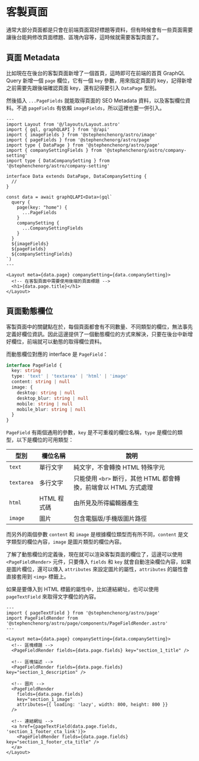 # 客製頁面

通常大部分頁面都是只會在前端頁面寫好標題等資料，但有時候會有一些頁面需要讓後台能夠修改頁面標題、區塊內容等，這時候就需要客製頁面了。

## 頁面 Metadata

比如現在在後台的客製頁面新增了一個首頁，這時即可在前端的首頁 GraphQL Query 新增一個 `page` 欄位，它有一個 `key` 參數，用來指定頁面的 key，記得新增之前需要先跟後端確認頁面 key，還有記得要引入 `DataPage` 型別。

然後插入 `...PageFields` 就能取得頁面的 SEO Metadata 資料，以及客製欄位資料。不過 `pageFields` 有依賴 `imageFields`，所以這裡也要一併引入。

```astro
---
import Layout from '@/layouts/Layout.astro'
import { gql, graphQLAPI } from '@/api'
import { imageFields } from '@stephenchenorg/astro/image'
import { pageFields } from '@stephenchenorg/astro/page'
import type { DataPage } from '@stephenchenorg/astro/page'
import { companySettingFields } from '@stephenchenorg/astro/company-setting'
import type { DataCompanySetting } from '@stephenchenorg/astro/company-setting'

interface Data extends DataPage, DataCompanySetting {
  //
}

const data = await graphQLAPI<Data>(gql`
  query {
    page(key: "home") {
      ...PageFields
    }
    companySetting {
      ...CompanySettingFields
    }
  }
  ${imageFields}
  ${pageFields}
  ${companySettingFields}
`)
---

<Layout meta={data.page} companySetting={data.companySetting}>
  <!-- 在客製頁面中需要使用後端的頁面標題 -->
  <h1>{data.page.title}</h1>
</Layout>
```

## 頁面動態欄位

客製頁面中的關鍵點在於，每個頁面都會有不同數量、不同類型的欄位，無法事先定義好欄位資訊。因此這邊提供了一個動態欄位的方式來解決，只要在後台中新增好欄位，前端就可以動態的取得欄位資料。

而動態欄位對應的 interface 是 `PageField`：

```ts
interface PageField {
  key: string
  type: 'text' | 'textarea' | 'html' | 'image'
  content: string | null
  image: {
    desktop: string | null
    desktop_blur: string | null
    mobile: string | null
    mobile_blur: string | null
  }
}
```

`PageField` 有兩個通用的參數，`key` 是不可重複的欄位名稱，`type` 是欄位的類型，以下是欄位的可用類型：

| 型別 | 欄位名稱 | 說明 |
| --- | --- | --- |
| `text` | 單行文字 | 純文字，不會轉換 HTML 特殊字元 |
| `textarea` | 多行文字 | 只能使用 `<br>` 斷行，其他 HTML 都會轉換，前端會以 HTML 方式處理 |
| `html` | HTML 程式碼 | 由所見及所得編輯器產生 |
| `image` | 圖片 | 包含電腦版/手機版圖片路徑 |

而另外的兩個參數 `content` 和 `image` 是根據欄位類型而有所不同，`content` 是文字類型的欄位內容，`image` 是圖片類型的欄位內容。

了解了動態欄位的定義後，現在就可以渲染客製頁面的欄位了，這邊可以使用 `<PageFieldRender>` 元件，只要傳入 `fields` 和 `key` 就會自動渲染欄位內容，如果是圖片欄位，還可以傳入 `attributes` 來設定圖片的屬性，`attributes` 的屬性會直接套用到 `<img>` 標籤上。

如果是要傳入到 HTML 標籤的屬性中，比如連結網址，也可以使用 `pageTextField` 來取得文字欄位的內容。

```astro
---
import { pageTextField } from '@stephenchenorg/astro/page'
import PageFieldRender from '@stephenchenorg/astro/page/components/PageFieldRender.astro'
---

<Layout meta={data.page} companySetting={data.companySetting}>
  <!-- 區塊標題 -->
  <PageFieldRender fields={data.page.fields} key="section_1_title" />

  <!-- 區塊描述 -->
  <PageFieldRender fields={data.page.fields} key="section_1_description" />

  <!-- 圖片 -->
  <PageFieldRender
    fields={data.page.fields}
    key="section_1_image"
    attributes={{ loading: 'lazy', width: 800, height: 800 }}
  />

  <!-- 連結網址 -->
  <a href={pageTextField(data.page.fields, 'section_1_footer_cta_link')}>
    <PageFieldRender fields={data.page.fields} key="section_1_footer_cta_title" />
  </a>
</Layout>
```
